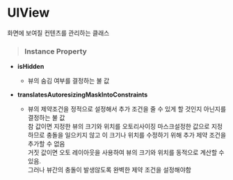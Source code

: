 # UIView
화면에 보여질 컨텐츠를 관리하는 클래스

> ### Instance Property
* **isHidden**
    - 뷰의 숨김 여부를 결정하는 불 값

* **translatesAutoresizingMaskIntoConstraints**
    - 뷰의 제약조건을 정적으로 설정해서 추가 조건을 줄 수 있게 할 것인지 아닌지를 결정하는 불 값  
    참 값이면 지정한 뷰의 크기와 위치를 오토리사이징 마스크설정한 값으로 지정하므로 충돌을 일으키지 않고 이 크기나 위치를 수정하기 위해 추가 제약 조건을 추가할 수 없음  
    거짓 값이면 오토 레이아웃을 사용하여 뷰의 크기와 위치를 동적으로 계산할 수 있음.  
    그러나 뷰간의 충돌이 발생않도록 완벽한 제약 조건을 설정해야함